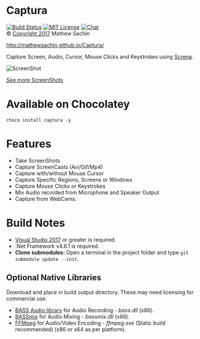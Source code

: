 # Captura
[![Build Status](https://img.shields.io/appveyor/ci/MathewSachin/Captura.svg?style=flat-square)](https://ci.appveyor.com/project/MathewSachin/Captura)
[![MIT License](https://img.shields.io/github/license/MathewSachin/Captura.svg?style=flat-square)](LICENSE.md)
[![Chat](https://img.shields.io/gitter/room/MathewSachin/Screna.svg?style=flat-square)](https://gitter.im/MathewSachin/Screna)  
&copy; [Copyright 2017](LICENSE.md) Mathew Sachin

http://mathewsachin.github.io/Captura/

Capture Screen, Audio, Cursor, Mouse Clicks and Keystrokes using [Screna](https://github.com/MathewSachin/Screna).

![ScreenShot](http://mathewsachin.github.io/Captura/img/ScreenShots/expanded.png)

[See more ScreenShots](http://mathewsachin.github.io/Captura/ScreenShots/)

# Available on Chocolatey
```
choco install captura -y
```

# Features
- Take ScreenShots
- Capture ScreenCasts (Avi/Gif/Mp4)
- Capture with/without Mouse Cursor
- Capture Specific Regions, Screens or Windows
- Capture Mouse Clicks or Keystrokes
- Mix Audio recorded from Microphone and Speaker Output
- Capture from WebCams.

# Build Notes
- [Visual Studio 2017](https://visualstudio.com) or greater is required.
- .Net Framework v4.6.1 is required.
- **Clone submodules:** Open a terminal in the project folder and type `git submodule update --init`.

## Optional Native Libraries
Download and place in build output directory.
These may need licensing for commercial use.

- [BASS Audio library](http://www.un4seen.com/download.php?bass24) for Audio Recording - *bass.dll* (x86).
- [BASSmix](http://www.un4seen.com/download.php?bassmix24) for Audio Mixing - *bassmix.dll* (x86).
- [FFMpeg](https://ffmpeg.zeranoe.com/builds/) for Audio/Video Encoding - *ffmpeg.exe* (Static build recommended) (x86 or x64 as per platform).